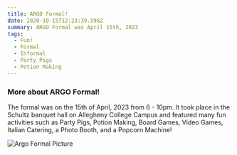 ```yaml
---
title: ARGO Formal!
date: 2020-10-15T12:23:39.598Z
summary: ARGO Formal was April 15th, 2023
tags:
  - Fun!
  - Formal
  - Informal
  - Party Pigs
  - Potion Making
---
```


### More about ARGO Formal!
The formal was on the 15th of April, 2023 from 6 - 10pm. It took place in the Schultz banquet hall on Allegheny College Campus and featured many fun activities such as Party Pigs, Potion Making, Board Games, Video Games, Italian Catering, a Photo Booth, and a Popcorn Machine!

![Argo Formal Picture](src/assets/img/argo_formal_poster.png "Secretary Mordred!")